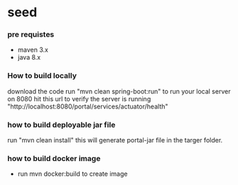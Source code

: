 # seed
### pre requistes
* maven 3.x
* java 8.x

### How to build locally
download the code
run "mvn clean spring-boot:run" to run your local server on 8080
hit this url to verify the server is running  "http://localhost:8080/portal/services/actuator/health"

### how to build deployable jar file
run "mvn clean install" this will generate portal-jar file in the targer folder.

### how to build docker image
* run mvn docker:build to create image

